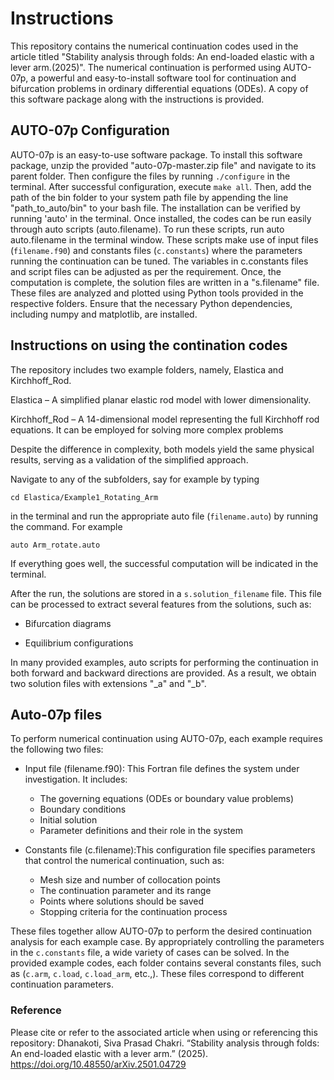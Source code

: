 # Instructions
This repository contains the numerical continuation codes used in the article titled "Stability analysis through folds: An end-loaded elastic with a lever arm.(2025)". The numerical continuation is performed using AUTO-07p, a powerful and easy-to-install software tool for continuation and bifurcation problems in ordinary differential equations (ODEs). A copy of this software package along with the instructions is provided.

## AUTO-07p Configuration

AUTO-07p is an easy-to-use software package. To install this software package, unzip the provided "auto-07p-master.zip file" and navigate to its parent folder. Then configure the files by running `./configure` in the terminal. After successful configuration, execute `make all`. Then, add the path of the bin folder to your system path file by appending the line "path_to_auto/bin" to your bash file. The installation can be verified by running 'auto' in the terminal. Once installed, the codes can be run easily through auto scripts (auto.filename). To run these scripts, run auto auto.filename in the terminal window. These scripts make use of input files (`filename.f90`) and constants files (`c.constants`) where the parameters running the continuation can be tuned. The variables in c.constants files and script files can be adjusted as per the requirement. Once, the computation is complete, the solution files are written in a "s.filename" file. These files are analyzed and plotted using Python tools provided in the respective folders. Ensure that the necessary Python dependencies, including numpy and matplotlib, are installed.


## Instructions on using the contination codes

The repository includes two example folders, namely, Elastica and Kirchhoff_Rod. 

Elastica – A simplified planar elastic rod model with lower dimensionality.

Kirchhoff_Rod – A 14-dimensional model representing the full Kirchhoff rod equations. It can be employed for solving more complex problems

Despite the difference in complexity, both models yield the same physical results, serving as a validation of the simplified approach.

Navigate to any of the subfolders, say for example by typing 

`cd Elastica/Example1_Rotating_Arm` 

in the terminal and run the appropriate auto file (`filename.auto`)  by running the command. For example

`auto Arm_rotate.auto` 

If everything goes well, the successful computation will be indicated in the terminal.

After the run, the solutions are stored in a `s.solution_filename` file. This file can be processed to extract several features from the solutions, such as:

- Bifurcation diagrams

- Equilibrium configurations
  
In many provided examples, auto scripts for performing the continuation in both forward and backward directions are provided. As a result, we obtain two solution files with extensions "_a" and "_b".

## Auto-07p files

To perform numerical continuation using AUTO-07p, each example requires the following two files:

- Input file (filename.f90): This Fortran file defines the system under investigation. It includes:
  - The governing equations (ODEs or boundary value problems)
  - Boundary conditions 
  - Initial solution
  - Parameter definitions and their role in the system
  
- Constants file (c.filename):This configuration file specifies parameters that control the numerical continuation, such as:
  - Mesh size and number of collocation points
  - The continuation parameter and its range
  - Points where solutions should be saved
  - Stopping criteria for the continuation process
    
  
These files together allow AUTO-07p to perform the desired continuation analysis for each example case. By appropriately controlling the parameters in the `c.constants` file, a wide variety of cases can be solved. In the provided example codes, each folder contains several constants files, such as (`c.arm`, `c.load`, `c.load_arm`, etc.,). These files correspond to different continuation parameters.  

### Reference

Please cite or refer to the associated article when using or referencing this repository:
Dhanakoti, Siva Prasad Chakri. “Stability analysis through folds: An end-loaded elastic with a lever arm.” (2025). https://doi.org/10.48550/arXiv.2501.04729



